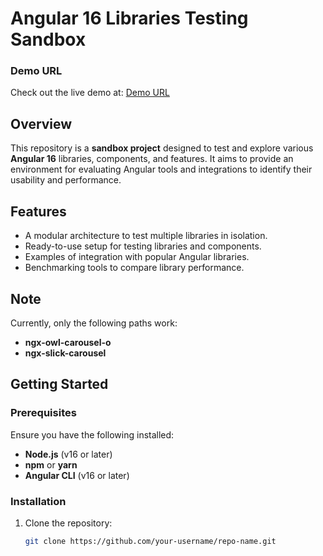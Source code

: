 # Angular 16 Libraries Testing Sandbox

### Demo URL

Check out the live demo at: [Demo URL](https://angular16-sandbox.vercel.app/)

## Overview

This repository is a **sandbox project** designed to test and explore various **Angular 16** libraries, components, and features. It aims to provide an environment for evaluating Angular tools and integrations to identify their usability and performance.

## Features

- A modular architecture to test multiple libraries in isolation.
- Ready-to-use setup for testing libraries and components.
- Examples of integration with popular Angular libraries.
- Benchmarking tools to compare library performance.

## Note

Currently, only the following paths work:

- **ngx-owl-carousel-o**
- **ngx-slick-carousel**

## Getting Started

### Prerequisites

Ensure you have the following installed:

- **Node.js** (v16 or later)
- **npm** or **yarn**
- **Angular CLI** (v16 or later)

### Installation

1. Clone the repository:
   ```bash
   git clone https://github.com/your-username/repo-name.git
   ```
